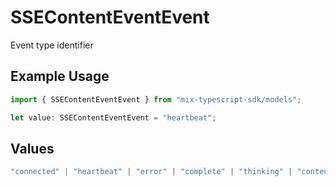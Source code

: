 # SSEContentEventEvent

Event type identifier

## Example Usage

```typescript
import { SSEContentEventEvent } from "mix-typescript-sdk/models";

let value: SSEContentEventEvent = "heartbeat";
```

## Values

```typescript
"connected" | "heartbeat" | "error" | "complete" | "thinking" | "content" | "tool" | "tool_parameter_delta" | "tool_execution_start" | "tool_execution_complete" | "permission" | "session_created" | "session_deleted"
```